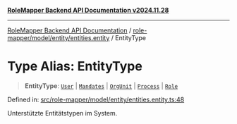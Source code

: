[**RoleMapper Backend API Documentation v2024.11.28**](../../../../../README.md)

***

[RoleMapper Backend API Documentation](../../../../../modules.md) / [role-mapper/model/entity/entities.entity](../README.md) / EntityType

# Type Alias: EntityType

> **EntityType**: [`User`](../../user.entity/classes/User.md) \| [`Mandates`](../../mandates.entity/classes/Mandates.md) \| [`OrgUnit`](../../org-unit.entity/classes/OrgUnit.md) \| [`Process`](../../process.entity/classes/Process.md) \| [`Role`](../../roles.entity/classes/Role.md)

Defined in: [src/role-mapper/model/entity/entities.entity.ts:48](https://github.com/FlowCraft-AG/RoleMapper/blob/a27a4625e026a9ad2c24db2d223617539cb70099/backend/src/role-mapper/model/entity/entities.entity.ts#L48)

Unterstützte Entitätstypen im System.
